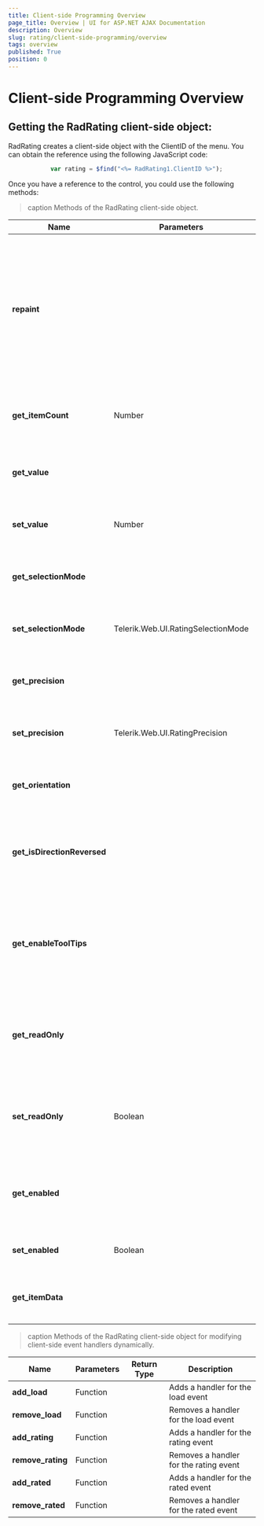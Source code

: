 ```yaml
---
title: Client-side Programming Overview
page_title: Overview | UI for ASP.NET AJAX Documentation
description: Overview
slug: rating/client-side-programming/overview
tags: overview
published: True
position: 0
---
```


# Client-side Programming Overview





## Getting the RadRating client-side object:

RadRating creates a client-side object with the ClientID of the menu. You can obtain the reference using the following JavaScript code:

````JavaScript
	        var rating = $find("<%= RadRating1.ClientID %>");
````





Once you have a reference to the control, you could use the following methods:


>caption Methods of the RadRating client-side object.

| Name | Parameters | Return Type | Description |
| ------ | ------ | ------ | ------ |
| __repaint__ |||Repaints the rating control and forces it to recalculate the size of its elements. Use this method when the control is in an initially hidden element|
| __get_itemCount__ |Number|Number|Gets the number of items (stars) in the rating control|
| __get_value__ ||Number|Gets the current value of the rating control|
| __set_value__ |Number||Sets the current value of the rating control|
| __get_selectionMode__ ||Telerik.Web.UI.RatingSelectionMode|Gets the selection mode of the rating control|
| __set_selectionMode__ |Telerik.Web.UI.RatingSelectionMode||Sets the selection mode of the rating control|
| __get_precision__ ||Telerik.Web.UI.RatingPrecision|Gets the rate precision of the rating control|
| __set_precision__ |Telerik.Web.UI.RatingPrecision||Sets the rate precision of the rating control|
| __get_orientation__ ||Telerik.Web.UI.Orientation|Gets the orientation of the rating control|
| __get_isDirectionReversed__ ||Boolean|Returns a value, indicating whether the direction of the rating control is revered|
| __get_enableToolTips__ ||Boolean|Returns a value, indicating whether the rating control will display a browser toolip for its values|
| __get_readOnly__ ||Boolean|Returns a value, indicating whether the rating control is in read-only mode|
| __set_readOnly__ |Boolean||Sets a value, indicating whether the rating control is in read-only mode|
| __get_enabled__ ||Boolean|Returns a value, indicating whether the rating control is enabled|
| __set_enabled__ |Boolean||Sets whether the slider is enabled|
| __get_itemData__ ||Array|Gets information about the items of the rating|




>caption Methods of the RadRating client-side object for modifying client-side event handlers dynamically.

| Name | Parameters | Return Type | Description |
| ------ | ------ | ------ | ------ |
| __add_load__ |Function||Adds a handler for the load event|
| __remove_load__ |Function||Removes a handler for the load event|
| __add_rating__ |Function||Adds a handler for the rating event|
| __remove_rating__ |Function||Removes a handler for the rating event|
| __add_rated__ |Function||Adds a handler for the rated event|
| __remove_rated__ |Function||Removes a handler for the rated event|


